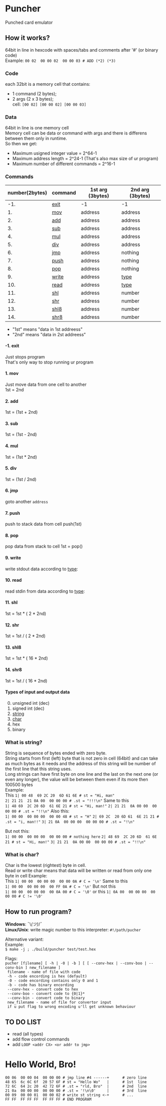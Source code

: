 # Puncher
Punched card emulator

## How it works?

64bit in line in hexcode with spaces/tabs and comments after '#' (or binary code)  
Example: `00 02  00 00 02  00 00 03 # ADD (*2) (*3)` 

### Code  
each 32bit is a memory cell that contains:  
* 1 command (2 bytes);  
* 2 args (2 x 3 bytes);  
cell: `[00 02] [00 00 02] [00 00 03]`  

### Data
64bit in line is one memory cell  
Memory cell can be data or command with args and there is differens between them only in runtime.  
So then we get:
* Maximum usigned integer value = 2^64-1
* Maximum address length = 2^24-1 (That's also max size of ur program)
* Maximum number of different commands = 2^16-1


### Commands
| number(2bytes)	|	command												| 1st arg (3bytes)  | 2nd arg (3bytes)															|
|-------------------|-------------------------------------------------------|-------------------|---------------------------------------------------------------------------|
|  -1.				|	[exit](https://github.com/moff4/Puncher#-1-exit)	|	-1				|	-1																		|
|	1.				|	[mov](https://github.com/moff4/Puncher#1-mov)		|	address			|	address																	|
|	2.				|	[add](https://github.com/moff4/Puncher#2-add)		|	address			|	address																	|
|	3.				|	[sub](https://github.com/moff4/Puncher#3-sub)		|	address			|	address																	|
|	4.				|	[mul](https://github.com/moff4/Puncher#4-mul)		|	address			|	address																	|
|	5.				|	[div](https://github.com/moff4/Puncher#5-div)		|	address			|	address																	|
|	6.				|	[jmp](https://github.com/moff4/Puncher#6-jmp)		|	address			|	nothing																	|
|	7.				|	[push](https://github.com/moff4/Puncher#7-push)		|	address			|	nothing																	|
|	8.				|	[pop](https://github.com/moff4/Puncher#8-pop)		|	address			|	nothing																	|
|	9.				|	[write](https://github.com/moff4/Puncher#9-write)	|	address			|	[type](https://github.com/moff4/Puncher#types-of-input-and-output-data)	|
|	10.				|	[read](https://github.com/moff4/Puncher#10-read)	|	address			|	[type](https://github.com/moff4/Puncher#types-of-input-and-output-data)	|
|	11.				|	[shl](https://github.com/moff4/Puncher#11-shl)		|	address			|	number																	|
|	12.				|	[shr](https://github.com/moff4/Puncher#12-shr)		|	address			|	number																	|
|	13.				|	[shl8](https://github.com/moff4/Puncher#13-shl8)	|	address			|	number																	|
|	14.				|	[shr8](https://github.com/moff4/Puncher#14-shr8)	|	address			|	number																	|

* "1st" means "data in 1st addreess"
* "2nd" means "data in 2st addreess"

#### -1. exit  
Just stops program  
That's only way to stop running ur program

#### 1. mov  
Just move data from one cell to another  
1st = 2nd

#### 2. add  
1st  = (1st + 2nd)

#### 3. sub  
1st = (1st - 2nd)

#### 4. mul  
1st = (1st * 2nd)

#### 5. div  
1st = (1st / 2nd)

#### 6. jmp  
goto another `address`

#### 7. push  
push to stack data from cell
push(1st)

#### 8. pop  
pop data from stack to cell
1st = pop()

#### 9. write  
write stdout data according to [type](https://github.com/moff4/Puncher#types-of-input-and-output-data):

#### 10. read  
read stdin from data according to [type](https://github.com/moff4/Puncher#types-of-input-and-output-data):

#### 11. shl  
1st = 1st * ( 2 * 2nd)

#### 12. shr  
1st = 1st / ( 2 * 2nd)

#### 13. shl8  
1st = 1st * ( 16 * 2nd)

#### 14. shr8  
1st = 1st / ( 16 * 2nd)

#### Types of input and output data  
0) unsigned int (dec) 
1) signed int (dec) 
2) [string](https://github.com/moff4/Puncher#what-is-string)
3) [char](https://github.com/moff4/Puncher#what-is-char)
4) hex  
5) binary  


### What is string?
String is sequence of bytes ended with zero byte.  
String starts from first (left) byte that is not zero in cell (64bit) and can take as much bytes as it needs and the address of this string will be number of the first line that this string uses.  
Long strings can have first byte on one line and the last on the next one (or even any longer), the value will be between them even if its more then 100500 bytes  
Example:  
This
`1| 00 48  69 2C 20  6D 61 6E # st = "Hi, man"`  
`2| 21 21  21 0A 00  00 00 00 # .st = "!!!\n"`
Same to this  
`1| 48 69  2C 20 6D  61 6E 21 # st = "Hi, man!"`
`2| 21 21  0A 00 00  00 00 00 # .st = "!!\n"`
Also this:  
`1| 00 00  00 00 00  00 00 48 # st = "H"`
`2| 69 2C  20 6D 61  6E 21 21 # .st = "i, man!!"`
`3| 21 0A  00 00 00  00 00 00 # .st = "!\n"`

But not this:  
`1| 00 00  00 00 00  00 00 00 # nothing here`
`2| 48 69  2C 20 6D  61 6E 21 # st = "Hi, man!"`
`3| 21 21  0A 00 00  00 00 00 # .st = "!!\n"`


### What is char?
Char is the lowest (rightest) byte in cell.  
Read or write char means that data will be written or read from only one byte in cell
Example:  
This
`1| 00 00  00 00 00  00 00 0A # C = '\n'`
Same to this  
`1| 00 00  00 00 00  00 FF 0A # C = '\n'`
But not this  
`1| 00 00  00 00 00  00 0A 00 # C = '\0'`
or this
`1| 0A 00  00 00 00  00 00 00 # C != '\0'`

## How to run program?
**Windows**: ¯\\_(ツ)_/¯  
**Linux/Unix**: write magic number to this interpreter: `#!/path/pucher`  

Alternative variant:  
Example:  
`$ make -j ; ./build/puncher test/test.hex`  

Flags:  
`pucher [filename] [ -h | -0 | -b ] [ [ --conv-hex | --conv-boo | --conv-bin ] new_filename ]`  
` filename - name of file with code`  
` -h - code encording is hex (default)`  
` -0 - code encording contains only 0 and 1`  
` -b - code has binary encording`  
` --conv-hex - convert code to hex`  
` --conv-boo - convert code to {0|1}*`  
` --conv-bin - convert code to binary`  
` new_filename - name of file for convertor input`   
` if u put flag to wrong encoding u'll get unknown behaviour`  

## TO DO LIST  
- read (all types)
- add flow control commands 
- add `LOOP <addr CX> <or addr to jmp>`

# Hello World, Bro!

`00 06  00 00 04  00 00 00 # jmp line #4 ------+      # zero line`  
`48 65  6c 6C 6f  20 57 6F # st = "Hello Wo"   |      # 1st  line`  
`72 6C  64 2c 20  42 72 6F # .st = "rld, Bro"  |      # 2nd  line`  
`21 0a  00 00 00  00 00 00 # .st = '!\n\0'     |      # 3rd  line`  
`00 09  00 00 01  00 00 02 # write st string <-+      # ...      `  
`FF FF  FF FF FF  FF FF FF # END PROGRAM                         `  
